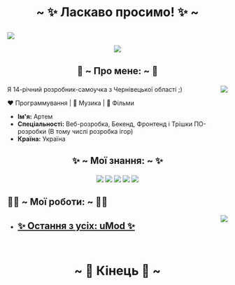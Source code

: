 # <p align="center"> ~ ✨ Ласкаво просимо! ✨ ~ </p>

<img src="https://img.shields.io/github/watchers/Tyom1ch/Tyom1ch?style=social">

<p align="center">
<img src="https://c.tenor.com/6Gr-6QEvE7EAAAAd/school-live-cute.gif">
</p>



## <p align="center"> 🍩 ~ Про мене: ~ 🍩 </p>

<img align="right" src="https://i.pinimg.com/originals/09/e7/9b/09e79bb010560bc75b2d24c8bb80838d.gif">

Я 14-річний розробник-самоучка з Чернівецької області ;)

❤️ Программування | 🖤 Музика | 💙 Фільми

+ **Ім'я:**  Артем
+ **Спеціальності:**  Веб-розробка, Бекенд, Фронтенд і Трішки ПО-розробки (В тому числі розробка ігор)
+ **Країна:**  Україна

## <p align="center"> ✨ ~ Мої знання: ~ ✨
  
</p>



<p align="center">

<img src="https://img.shields.io/badge/Python-14354C?style=for-the-badge&logo=python&logoColor=white">
<img src="https://img.shields.io/badge/HTML5-E34F26?style=for-the-badge&logo=html5&logoColor=white">
<img src="https://img.shields.io/badge/CSS3-1572B6?style=for-the-badge&logo=css3&logoColor=white">
<img src="https://img.shields.io/badge/PHP-777BB4?style=for-the-badge&logo=php&logoColor=white">
<img src="https://img.shields.io/badge/JavaScript-323330?style=for-the-badge&logo=javascript&logoColor=F7DF1E"> 

</p>

## 👨‍💻 ~ Мої роботи: ~ 👨‍💻 

<img align="right" src="https://user-images.githubusercontent.com/39905530/163354115-3d600b2d-f234-465d-8bee-c2f38515d49f.gif">

+ ## [✨ Остання з усіх: uMod ✨](https://github.com/Tyom1ch/uMod)

<br>

# <p align="center"> ~ 👋 Кінець 👋 ~ </p>

</p>
